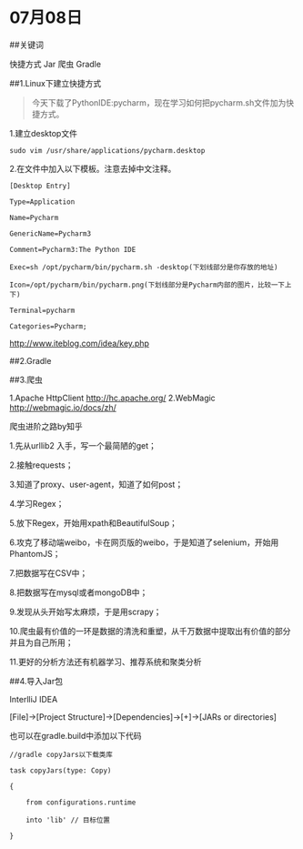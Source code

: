 # 07月08日

##关键词

快捷方式 Jar 爬虫 Gradle

##1.Linux下建立快捷方式

>今天下载了PythonIDE:pycharm，现在学习如何把pycharm.sh文件加为快捷方式。

1.建立desktop文件

`sudo vim /usr/share/applications/pycharm.desktop`

2.在文件中加入以下模板。注意去掉中文注释。

`[Desktop Entry]`

`Type=Application`

`Name=Pycharm`

`GenericName=Pycharm3`

`Comment=Pycharm3:The Python IDE`

`Exec=sh /opt/pycharm/bin/pycharm.sh -desktop(下划线部分是你存放的地址)`

`Icon=/opt/pycharm/bin/pycharm.png(下划线部分是Pycharm内部的图片，比较一下上下) `

`Terminal=pycharm`

`Categories=Pycharm;`

http://www.iteblog.com/idea/key.php

##2.Gradle

##3.爬虫

1.Apache HttpClient <http://hc.apache.org/>
2.WebMagic <http://webmagic.io/docs/zh/>

爬虫进阶之路by知乎

1.先从urllib2 入手，写一个最简陋的get；

2.接触requests；

3.知道了proxy、user-agent，知道了如何post；

4.学习Regex；

5.放下Regex，开始用xpath和BeautifulSoup；

6.攻克了移动端weibo，卡在网页版的weibo，于是知道了selenium，开始用PhantomJS；

7.把数据写在CSV中；

8.把数据写在mysql或者mongoDB中；

9.发现从头开始写太麻烦，于是用scrapy；

10.爬虫最有价值的一环是数据的清洗和重塑，从千万数据中提取出有价值的部分并且为自己所用；

11.更好的分析方法还有机器学习、推荐系统和聚类分析


##4.导入Jar包

InterlliJ IDEA

[File]->[Project Structure]->[Dependencies]->[+]->[JARs or directories]

也可以在gradle.build中添加以下代码

`//gradle copyJars以下载类库`

`task copyJars(type: Copy) `

`{`

`    from configurations.runtime`

`    into 'lib' // 目标位置`

`}`
